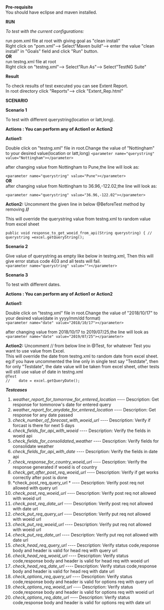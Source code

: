 ****Pre-requisite****  
You should have eclipse and maven installed.


****RUN****

*To test with the current configurations:*

run pom.xml file at root with giving goal as "clean install"  
Right click on "pom.xml"--> Select"Maven build"--> enter the value "clean install" in "Goals" field and click "Run" button.  
**OR**													
run testng.xml file at root  
Right click on "testng.xml"--> Select"Run As"--> Select"TestNG Suite"
												

****Result****

To check results of test executed you can see Extent Report.  
In root directory click "Reports"--> click "Extent_Rep.html"


****SCENARIO****

**Scenario 1**

To test with different querystring(location or latt,long).

**Actions : You can perform any of Action1 or Action2**

**Action1:**

Double click on "testng.xml" file in root.Change the value of "Nottingham" to your desired value(location or latt,long)
`<parameter name="querystring" value="Nottingham"></parameter>`

after changing value from Nottingham to Pune,the line will look as:

`<parameter name="querystring" value="Pune"></parameter>`                   					
**OR**      					
after changing value from Nottingham to 36.96,-122.02,the line will look as:

`<parameter name="querystring" value="36.96,-122.02"></parameter>`


**Action2:**
Uncomment the given line in below @BeforeTest method by removing **//**

This will override the querystring value from testng.xml to random value from excel sheet

`public void response_to_get_woeid_from_api(String querystring) {
		//	querystring =excel.getQueryString();`
		
**Scenario 2**

Give value of querystring as empty like below in testng.xml, Then this will give error status code 403 and all  tests will fail.    
`<parameter name="querystring" value=""></parameter>`


**Scenario 3**

To test with different dates.

**Actions : You can perform any of Action1 or Action2**

**Action1:**

Double click on "testng.xml" file in root.Change the value of "2018/10/17" to your desired value(date in yyyy/mm/dd format)  
`<parameter name="date" value="2018/10/17"></parameter>`


after changing value from 2018/10/17 to 2019/07/25,the line will look as  
`<parameter name="date" value="2019/07/25"></parameter>`

**Action2:**
Uncomment  // from below line in @Test, for whatever Test you want to use value from Excel.  
This will override the date from testng.xml to random date from excel sheet.  
eg:if you have uncommented the line only in single test say "Testdate", then for only "Testdate", the date value will be taken from excel sheet, other tests will still use value of date in testng.xml  
`@Test`    
`//    date = excel.getQueryDate();`	

***Testcases***
1. *weather_report_for_tomorrow_for_entered_location* ----      Description: Get response for tommorow's date for entered query
2. *weather_report_for_anydate_for_entered_location* ----       Description: Get response for any date passed
3. *check_number_of_forecast_with_woeid_url* ----               Description: Verify if forcast is there for next 5 days
4. *check_fields_for_api_with_woeid* ----                       Description: Verify the fields in woeid api
5. *check_fields_for_consolidated_weather* ----  				Description: Verify fields for consolidate weather
6. *check_fields_for_api_with_date* ----        				Description: Verify the fields in date api
7. *check_response_for_country_woeid_url* ----  				Description: Verify the response generated if woeid is of country
8. *check_get_after_post_req_woeid_url* ----     				Description: Verify if get works correctly after post is done
9. *check_post_req_query_url * ----       						Description: Verify post req not allowed with query url
10. *check_post_req_woeid_url* ----   							Description: Verify post req not allowed with woeid url
11. *check_post_req_date_url* ----      						Description: Verify post req not allowed with date url
12. *check_put_req_query_url* ----    							Description: Verify put req not allowed with woeid url
13. *check_put_req_woeid_url* ----    							Description: Verify put req not allowed with woeid url
14. *check_put_req_date_url* ----   							Description: Verify put req not allowed with date url
15. *check_head_req_query_url* ----  							Description: Verify status code,response body and header is valid for head req with query url
16. *check_head_req_woeid_url* ----   							Description: Verify status code,response body and header is valid for head req with woeid url
17. *check_head_req_date_url* ----  							Description: Verify status code,response body and header is valid for head req with date url
18. *check_options_req_query_url* ----       					Description: Verify status code,response body and header is valid for options req with query url
19. *check_options_req_woeid_url* ----      					Description: Verify status code,response body and header is valid for options req with woeid url
20. *check_options_req_date_url* ----    						Description: Verify status code,response body and header is valid for options req with date url

